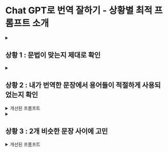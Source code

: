# Chat GPT로 번역 잘하기 - 상황별 최적 프롬프트 소개


<details>
<summary><h2>상황 1 : 문법이 맞는지 제대로 확인</h2></summary>
원문 : 그녀는 오랜 시간 음악을 공부했습니다.<br/>
번역한 문장 : She long time studied music.  

<summary>개선된 프롬프트</summary>
- 나는 번역이 문법적으로 정확할 뿐만 아니라, 영어권 청자들에게도 자연스럽게 잘 와닿게 하고 싶음.
- 번역문의 문법을 검사하고 문법이 틀렸다면 왜 틀렸는지, 다음엔 안틀릴 수 있도록 이유를 설명해줘. 최대한 쉽게 설명해줘
- 그리고 더 자연스럽거나 매력적으로 들릴 수 있는 다른 표현을 3개 제안해줘
- 번역문은아래와 같아
    - 'She long time studied music.'
</details>



<details>
<summary><h2>상황 2 : 내가 번역한 문장에서 용어들이 적절하게 사용되었는지 확인</h2></summary>

원문 : 행정안전부은 2024년 사용자 중심의 공공 웹·앱 사용자 인터페이스(UI)와 사용자 경험(UX) 혁신을 위해 12억원 규모의 예산을 투입하여 본격 개선한다.  <br/>
번역한 문장 : The Ministry of Public Administration and Security will invest 1.2 billion won in budget to innovate user-based public web and app user interface (UI) and user experience (UX) in 2024 to improve it.

</details>

<details>
<summary>개선된 프롬프트</summary>
원문 : 행정안전부은 2024년 사용자 중심의 공공 웹·앱 사용자 인터페이스(UI)와 사용자 경험(UX) 혁신을 위해 12억원 규모의 예산을 투입하여 본격 개선한다.

번역 : The Ministry of Public Administration and Security will invest 1.2 billion won in budget to innovate user-centered public web and app user interface (UI) and user experience (UX) in 2024 to improve it in earnest.

- 내가 번역한 영어 문장 어때? 이상하면 이유를 알려줘
- 특히 사용자 경험 혁신, 사용자 중심, 공공 웹앱 같은 전문 용어들의 번역이 제대로 된게 맞는지 꼭 확인해주고 이유를 알려줘
- 번역을 개선할 수 있으면, 영어적으로 자연스럽게 표현해줘
- 이 글은 정부의 보도자료이기 떄문에 문장이 간결하고 정확하고 분명해야 해
- 개선된 번역문은 3가지 옵션을 주고, 왜 그렇게 번역했는지 이유도 설명해줘
- 그리고 그 중에서 가장 좋은 옵션을 선정해줘
</details>


<details>
<summary><h2>상황 3 : 2개 비슷한 문장 사이에 고민</h2></summary>

원문 : 해당 장치는 인터넷에 쉽게 접근할 수 있도록 한다.   <br/>
번역 1 : The device enables easy access to the internet.   <br/>
번역 2 : The device facilitates easy access to the internet.  
</details>

<details>
<summary>개선된 프롬프트</summary>
번역 1) The device enables easy access to the internet

번역 2) The device facilitates easy access to the internet.

- 두 번역 문장 중 어떤게 낫니?
- 원문 : 해당 장치는 인터넷에 쉽게 접근할 수 있도록 한다.
- 원문은 기술적 제품을 설명하는 글이다
- 특히 enable와 facilitate의 미묘한 차이를 구체적으로 설명해주고, 어떤 상황에서는 어떤 단어를 쓰는게 더 맞는지 추천해줘
- 두 번역문장 말고도 대안이 있으면 알려주고 이유를 설명해줘
</details>
